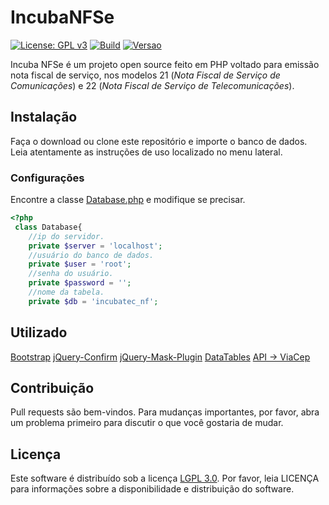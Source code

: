 # IncubaNFSe
[![License: GPL v3](https://img.shields.io/badge/License-GPLv3-blue.svg)](https://www.gnu.org/licenses/gpl-3.0)
[![Build](https://img.shields.io/badge/build-passing-brightgreen.svg)]()
[![Versao](https://img.shields.io/badge/version-1.0-orange.svg)]()



Incuba NFSe é um projeto open source feito em PHP voltado para emissão nota fiscal de serviço, nos modelos 21 (*Nota Fiscal de Serviço de Comunicações*) e 22 (*Nota Fiscal de Serviço de Telecomunicações*).

## Instalação

Faça o download ou clone este repositório e importe o banco de dados. Leia atentamente as instruções de uso localizado no menu lateral.


### Configurações
Encontre a classe [Database.php](https://github.com/igorraphael/incubatec-nf/blob/master/sys/Database.php) e modifique se precisar.

```php
<?php
 class Database{
    //ip do servidor.
    private $server = 'localhost';
    //usuário do banco de dados.
    private $user = 'root';
    //senha do usuário.
    private $password = '';
    //nome da tabela.
    private $db = 'incubatec_nf';
```

## Utilizado
[Bootstrap](https://getbootstrap.com/)
[jQuery-Confirm](https://craftpip.github.io/jquery-confirm/)
[jQuery-Mask-Plugin](https://igorescobar.github.io/jQuery-Mask-Plugin/)
[DataTables](https://datatables.net/)
[API -> ViaCep](https://viacep.com.br/)

## Contribuição
Pull requests são bem-vindos. Para mudanças importantes, por favor, abra um problema primeiro para discutir o que você gostaria de mudar.



## Licença
Este software é distribuído sob a licença [LGPL 3.0](http://www.gnu.org/licenses/lgpl-3.0.html). Por favor, leia LICENÇA para informações sobre a disponibilidade e distribuição do software.